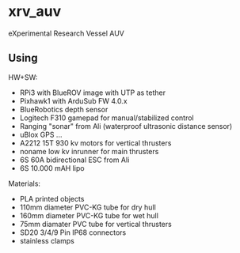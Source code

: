 # xrv_auv
eXperimental Research Vessel AUV

Using
------
HW+SW:
- RPi3 with BlueROV image with UTP as tether
- Pixhawk1 with ArduSub FW 4.0.x
- BlueRobotics depth sensor
- Logitech F310 gamepad for manual/stabilized control
- Ranging "sonar" from Ali (waterproof ultrasonic distance sensor)
- uBlox GPS
...
- A2212 15T 930 kv motors for vertical thrusters
- noname low kv inrunner for main thrusters
- 6S 60A bidirectional ESC from Ali
- 6S 10.000 mAH lipo

Materials:
- PLA printed objects
- 110mm diameter PVC-KG tube for dry hull
- 160mm diameter PVC-KG tube for wet hull
- 75mm diamater PVC tube for vertical thrusters
- SD20 3/4/9 Pin IP68 connectors
- stainless clamps

